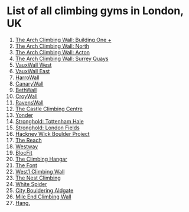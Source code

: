 # List of all climbing gyms in London, UK

1) [The Arch Climbing Wall: Building One +](https://www.archclimbingwall.com/)
2) [The Arch Climbing Wall: North](https://www.archclimbingwall.com/)
3) [The Arch Climbing Wall: Acton](https://www.archclimbingwall.com/)
4) [The Arch Climbing Wall: Surrey Quays](https://www.archclimbingwall.com/)
5) [VauxWall West](https://www.vauxwest.co.uk/)
6) [VauxWall East](https://www.vauxeast.co.uk/)
7) [HarroWall](https://www.harrowall.co.uk/)
8) [CanaryWall](https://www.canarywall.co.uk/)
9) [BethWall](https://www.bethwall.co.uk/)
10) [CroyWall](https://www.croywall.co.uk/)
11) [RavensWall](https://www.ravenswall.co.uk/)
12) [The Castle Climbing Centre](https://www.castle-climbing.co.uk/)
13) [Yonder](https://www.thisisyonder.com/)
14) [Stronghold: Tottenham Hale](https://www.thestrongholduk.com/)
15) [Stronghold: London Fields](https://www.thestrongholduk.com/)
16) [Hackney Wick Boulder Project](https://hackneywickboulder.co.uk/)
17) [The Reach](https://www.thereach.org.uk/)
18) [Westway](https://www.everyoneactive.com/centre/westway-sports-fitness-centre/climbing/)
19) [BlocFit](https://www.blocfit.co.uk/)
20) [The Climbing Hangar](https://www.theclimbinghangar.com/locations/london)
21) [The Font](https://www.the-font.co.uk/)
22) [West1 Climbing Wall](https://www.everyoneactive.com/centre/seymour-leisure-centre/climbing-wall/)
23) [The Nest Climbing](https://www.thenestclimbing.co.uk/)
24) [White Spider](https://spiderclimbing.com/white-spider/)
25) [City Bouldering Aldgate](https://www.citybouldering.co.uk/)
26) [Mile End Climbing Wall](https://www.citybouldering.co.uk/)
27) [Hang.](https://www.hang.co.uk/)
